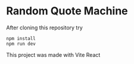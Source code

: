 # Random Quote Machine

After cloning this repository try

    npm install
    npm run dev

This project was made with Vite React